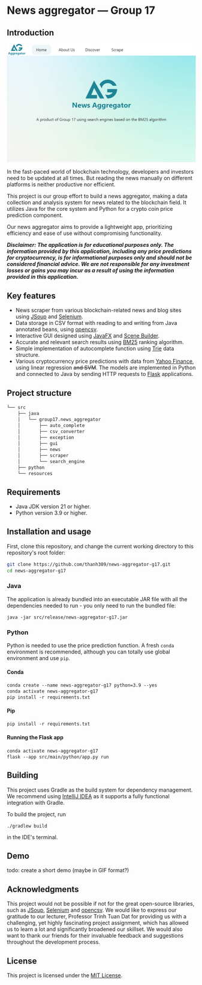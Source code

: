 # News aggregator — Group 17



## Introduction
![image](github_res/myapp_new.png)

In the fast-paced world of blockchain technology, developers and investors need to be updated at all times.
But reading the news manually on different platforms is neither productive nor efficient.

This project is our group effort to build a news aggregator, making a data collection and analysis system for news
related to the blockchain field. It utilizes Java for the core system and Python for a crypto coin price prediction
component.

Our news aggregator aims to provide a lightweight app, prioritizing efficiency and ease of use without compromising
functionality.

***Disclaimer: The application is for educational purposes only. The information provided by this application,
including any price predictions for cryptocurrency, is for informational purposes only and should not be considered
financial advice. We are not responsible for any investment losses or gains you may incur as a result of using the
information provided in this application.***

## Key features

- News scraper from various blockchain-related news and blog sites using [JSoup](https://jsoup.org/) and 
[Selenium](https://www.selenium.dev/).
- Data storage in CSV format with reading to and writing from Java annotated beans, using
[opencsv](https://opencsv.sourceforge.net/).
- Interactive GUI designed using [JavaFX](https://openjfx.io/) and 
[Scene Builder](https://gluonhq.com/products/scene-builder/).
- Accurate and relevant search results using [BM25](https://en.wikipedia.org/wiki/Okapi_BM25) ranking algorithm.
- Simple implementation of autocomplete function using [Trie](https://en.wikipedia.org/wiki/Trie) data structure.
- Various cryptocurrency price predictions with data from [Yahoo Finance](https://finance.yahoo.com/), using linear
regression ~~and SVM~~. The models are implemented in Python and connected to Java by sending HTTP requests to 
[Flask](https://flask.palletsprojects.com/en/3.0.x/) applications.


## Project structure
```
└── src
    ├── java
    │   └── group17.news_aggregator
    │       ├── auto_complete
    │       ├── csv_converter
    │       ├── exception
    │       ├── gui
    │       ├── news
    │       ├── scraper
    │       └── search_engine
    ├── python
    └── resources
```


## Requirements

- Java JDK version 21 or higher.
- Python version 3.9 or higher.


## Installation and usage

First, clone this repository, and change the current working directory to this repository's root folder:

```bash
git clone https://github.com/thanh309/news-aggregator-g17.git
cd news-aggregator-g17
```

### Java

The application is already bundled into an executable JAR file with all the dependencies needed to run - you only
need to run the bundled file:
```shell
java -jar src/release/news-aggregator-g17.jar
```

### Python

Python is needed to use the price prediction function. A fresh `conda` environment is recommended, although you can
totally use global environment and use `pip`.

#### Conda
```shell
conda create --name news-aggregator-g17 python=3.9 --yes
conda activate news-aggregator-g17
pip install -r requirements.txt
```

#### Pip
```shell
pip install -r requirements.txt
```

#### Running the Flask app
```shell
conda activate news-aggregator-g17
flask --app src/main/python/app.py run
```

## Building
This project uses Gradle as the build system for dependency management. We recommend using
[IntelliJ IDEA](https://www.jetbrains.com/idea/) as it supports a fully functional integration with Gradle.

To build the project, run
```shell
./gradlew build
```
in the IDE's terminal.


## Demo

todo: create a short demo (maybe in GIF format?)


## Acknowledgments
This project would not be possible if not for the great open-source libraries, such as [JSoup](https://jsoup.org/),
[Selenium](https://www.selenium.dev/) and [opencsv](https://opencsv.sourceforge.net/). We would like to express our
gratitude to our lecturer, Professor Trinh Tuan Dat for providing us with a challenging, yet highly fascinating project
assignment, which has allowed us to learn a lot and significantly broadened our skillset. We would also want to thank
our friends for their invaluable feedback and suggestions throughout the development process.


## License
This project is licensed under the [MIT License](LICENSE).